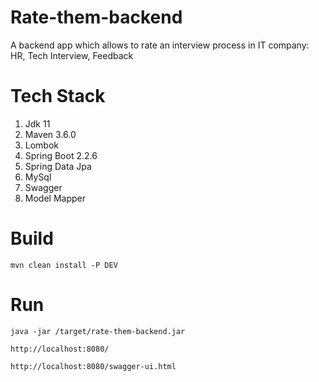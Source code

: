 # Rate-them-backend

A backend app which allows to rate an interview process in IT company: HR, Tech Interview, Feedback

# Tech Stack
1. Jdk 11
2. Maven 3.6.0
3. Lombok
4. Spring Boot 2.2.6
5. Spring Data Jpa
6. MySql
7. Swagger
8. Model Mapper

# Build
`mvn clean install -P DEV`

# Run
`java -jar /target/rate-them-backend.jar`

`http://localhost:8080/`

`http://localhost:8080/swagger-ui.html`

